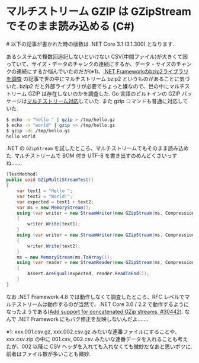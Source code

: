 # マルチストリーム GZIP は GZipStream でそのまま読み込める (C#)

\# 以下の記事が書かれた時の版数は .NET Core 3.1 (3.1.300) となります.

あるシステムで複数回追記しないといけない CSV(中間ファイル)が大きくて困っていて、サイズ・データのチャンクの連続にするか、データ・サイズのチャンクの連続にするか悩んでいたのだが(※1)、[.NET Frameworkのbzip2ライブラリを調査](https://qiita.com/7shi/items/235328dbdc5c0c85edcb) の記事で世の中にマルチストリーム bzip2 というものがあることに気づいた. bzip2 だと外部ライブラリが必要でちょっと嫌なので、世の中にマルチストリーム GZIP は存在しないのかを調査した. Go 言語のビルトインの GZIP パッケージは[マルチストリーム対応](https://golang.org/pkg/compress/gzip/#Reader.Multistream)していた. また gzip コマンドも普通に対応していた.

```sh
$ echo -n "hello " | gzip > /tmp/hello.gz
$ echo -n "world" | gzip >> /tmp/hello.gz
$ gzip -dc /tmp/hello.gz
hello world
```

.NET の `GZipStream` を試したところ、マルチストリームでもそのまま読み込めた. マルチストリームで BOM 付き UTF-8 を書き出すのめんどくさいっすね…….

```cs
[TestMethod]
public void GZipMultiStreamTest()
{
    var text1 = "Hello ";
    var text2 = "World!";
    var expected = text1 + text2;
    var ms = new MemoryStream();
    using (var writer = new StreamWriter(new GZipStream(ms, CompressionLevel.Optimal, true), Encoding.UTF8))
    {
        writer.Write(text1);
    }
    using (var writer = new StreamWriter(new GZipStream(ms, CompressionLevel.Optimal), new UTF8Encoding(false)))
    {
        writer.Write(text2);
    }
    ms = new MemoryStream(ms.ToArray());
    using (var reader = new StreamReader(new GZipStream(ms, CompressionMode.Decompress), Encoding.UTF8))
    {
        Assert.AreEqual(expected, reader.ReadToEnd());
    }
}
```

なお .NET Framework 4.8 では動作しなくて調査したところ、RFC レベルでマルチストリームは動作するのが当然で、.NET Core 3.0 / 2.2 で動作するようになったようである([Add support for concatenated GZip streams. #30442](https://github.com/dotnet/corefx/pull/30442)). なんで .NET Framework にもバグ修正を反映しないんだよ…….

※1: xxx.001.csv.gz, xxx.002.csv.gz みたいな連番ファイルにすることや、xxx.csv.zip の中に 001.csv, 002.csv みたいな連番データを入れることも考えたが、002 以降に CSV ヘッダを入れても入れなくても微妙だなあと思いボツに. 前者はファイル数が多いことも微妙.
